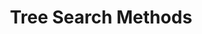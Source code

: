 ---
title: "Tree Search Methods"

categories: ['']

tags: ['Tree', 'Search', 'Methods']

arwords: 'أساليب البحث الشجرية'

arexps: []

enwords: ['Tree Search Methods']

enexps: []

arlexicons: 'س'

enlexicons: 'T'

authors: ['Ruqayya Roshdy']

translators: ['']

citations: 'مقدمة في حوسبة اللغة العربية'

sources: 'مركز الملك عبدالله بن عبدالعزيز الدولي لخدمة اللغة العربية'

slug: ""
---
